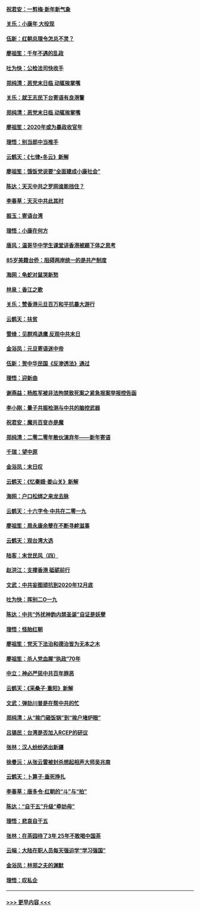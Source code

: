 #### [祝君安：一剪梅‧新年新气象](../pages/nsc993/n11776340.md?t=01091402) 
#### [关乐：小康年 大役现](../pages/nsc993/n11774213.md?t=01091402) 
#### [伍新：红朝总理令怎总不灵？](../pages/nsc993/n11770813.md?t=01091402) 
#### [廖祖笙：千年不遇的乱政](../pages/nsc993/n11770373.md?t=01091402) 
#### [吐为快：公检法司快收手](../pages/nsc993/n11770359.md?t=01091402) 
#### [郑纯清：恶党末日临 动辄挨掌嘴](../pages/nsc993/n11769912.md?t=01091402) 
#### [关乐：就王志民下台寄语有良港警](../pages/nsc993/n11769903.md?t=01091402) 
#### [郑纯清：恶党末日临 动辄挨掌嘴](../pages/nsc993/n11769356.md?t=01091402) 
#### [廖祖笙：2020年或为暴政收官年](../pages/nsc993/n11768216.md?t=01091402) 
#### [理悟：别当郎中当推手](../pages/nsc993/n11768243.md?t=01091402) 
#### [云鹤天：《七律▪冬云》新解](../pages/nsc993/n11768204.md?t=01091402) 
#### [廖祖笙：饿饭党说要“全面建成小康社会”](../pages/nsc993/n11767482.md?t=01091402) 
#### [陈达：天灭中共之罗网谁能挡住？](../pages/nsc993/n11767465.md?t=01091402) 
#### [李春草：天灭中共此其时](../pages/nsc993/n11767452.md?t=01091402) 
#### [振玉：寄语台湾](../pages/nsc993/n11767432.md?t=01091402) 
#### [理悟：小康在何方](../pages/nsc993/n11767394.md?t=01091402) 
#### [唐风：温哥华中学生课堂讲香港被踢下体之思考](../pages/nsc993/n11766848.md?t=01091402) 
#### [85岁美籍台侨：阻碍两岸统一的是共产制度](../pages/nsc993/n11765043.md?t=01091402) 
#### [海网：龟蛇对鼠哭新愁](../pages/nsc993/n11764895.md?t=01091402) 
#### [林泉：香江之歌](../pages/nsc993/n11764415.md?t=01091402) 
#### [关乐：赞香港元旦百万和平抗暴大游行](../pages/nsc993/n11764382.md?t=01091402) 
#### [云鹤天：扶贫](../pages/nsc993/n11764245.md?t=01091402) 
#### [雪绮：见群鸡退鹰  反观中共末日](../pages/nsc993/n11762112.md?t=01091402) 
#### [金浴凤：元旦寄语迷中帝](../pages/nsc993/n11761788.md?t=01091402) 
#### [伍新：贺中华民国《反渗透法》通过](../pages/nsc993/n11761994.md?t=01091402) 
#### [理悟：迎新曲](../pages/nsc993/n11761152.md?t=01091402) 
#### [谢燕益：杨胜军被非法拘禁致死案之紧急报案举报控告函](../pages/nsc993/n11756134.md?t=01091402) 
#### [李小刚：量子共振检测与中共的脑控武器](../pages/nsc993/n11754518.md?t=01091402) 
#### [祝君安：魔共百变亦是魔](../pages/nsc993/n11754469.md?t=01091402) 
#### [郑纯清：二零二零年散伙演弃年——新年寄语](../pages/nsc993/n11754195.md?t=01091402) 
#### [千瑞：望中原](../pages/nsc993/n11754159.md?t=01091402) 
#### [金浴凤：末日叹](../pages/nsc993/n11752359.md?t=01091402) 
#### [云鹤天：《忆秦娥‧娄山关》新解](../pages/nsc993/n11752348.md?t=01091402) 
#### [海网：户口松绑之来龙去脉](../pages/nsc993/n11752328.md?t=01091402) 
#### [云鹤天：十六字令‧中共在二零一九](../pages/nsc993/n11752305.md?t=01091402) 
#### [廖祖笙：周永康余孽在不断寻衅滋事](../pages/nsc993/n11751013.md?t=01091402) 
#### [云鹤天：观台湾大选](../pages/nsc993/n11751007.md?t=01091402) 
#### [陆客：末世民风（四）](../pages/nsc993/n11749203.md?t=01091402) 
#### [赵洪江：支撑香港 砥砺前行](../pages/nsc993/n11748482.md?t=01091402) 
#### [文武：中共妄图顽抗到2020年12月底](../pages/nsc993/n11748446.md?t=01091402) 
#### [吐为快：挥别二O一九](../pages/nsc993/n11748411.md?t=01091402) 
#### [陈达：中共“外扰神韵内禁圣诞”自证是妖孽](../pages/nsc993/n11748226.md?t=01091402) 
#### [理悟：怪胎红朝](../pages/nsc993/n11748206.md?t=01091402) 
#### [廖祖笙：党天下法治和德治皆为无本之木](../pages/nsc993/n11748135.md?t=01091402) 
#### [廖祖笙：杀人党血腥“执政”70年](../pages/nsc993/n11745144.md?t=01091402) 
#### [中立：神必严惩中共百年罪恶](../pages/nsc993/n11744970.md?t=01091402) 
#### [云鹤天：《采桑子‧重阳》新解](../pages/nsc993/n11744948.md?t=01091402) 
#### [文武：弹劾川普是在帮中共的忙](../pages/nsc993/n11744758.md?t=01091402) 
#### [郑纯清：从“挨门砸饭锅”到“挨户堵炉眼”](../pages/nsc993/n11744745.md?t=01091402) 
#### [吕锡民：台湾是否加入RCEP的研议](../pages/nsc993/n11744701.md?t=01091402) 
#### [张林：汉人纷纷逃出新疆](../pages/nsc993/n11743530.md?t=01091402) 
#### [徐曼沅：从张云雷被封杀想起相声大师吴兆南](../pages/nsc993/n11741816.md?t=01091402) 
#### [云鹤天：卜算子‧垂死挣扎](../pages/nsc993/n11739956.md?t=01091402) 
#### [李春草：唐多令‧红朝的“斗”与“拍”](../pages/nsc993/n11739830.md?t=01091402) 
#### [陈达：“自干五”升级“牵妨母”](../pages/nsc993/n11739724.md?t=01091402) 
#### [理悟：悲哀自干五](../pages/nsc993/n11739547.md?t=01091402) 
#### [张林：在茶园待了3年 25年不敢喝中国茶](../pages/nsc993/n11739240.md?t=01091402) 
#### [云端：大陆在职人员每天强迫学“学习强国”](../pages/nsc993/n11738735.md?t=01091402) 
#### [金浴凤：林郑之夫的渊默](../pages/nsc993/n11737735.md?t=01091402) 
#### [理悟：叹私企](../pages/nsc993/n11737715.md?t=01091402) 

----
#### [ >>> 更早内容 <<< ](../indexes/nsc993-earlier.md)
